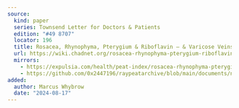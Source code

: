 ```yaml
---
source:
  kind: paper
  series: Townsend Letter for Doctors & Patients
  edition: "#49 8707"
  locator: 196
  title: Rosacea, Rhynophyma, Pterygium & Riboflavin — & Varicose Veins
  url: https://wiki.chadnet.org/rosacea-rhynophyma-pterygium-riboflavin-and-varicose-veins.pdf
  mirrors:
    - https://expulsia.com/health/peat-index/rosacea-rhynophyma-pterygium-riboflavin-and-varicose-veins.pdf
    - https://github.com/0x2447196/raypeatarchive/blob/main/documents/newsletters/rosacea-rhynophyma-pterygium-riboflavin-and-varicose-veins.txt
added:
  author: Marcus Whybrow
  date: "2024-08-17"
---
```

